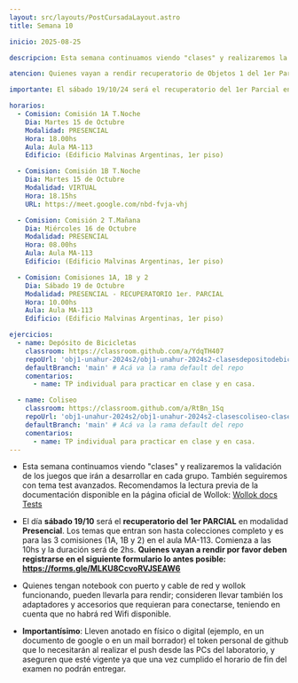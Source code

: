 ```yaml
---
layout: src/layouts/PostCursadaLayout.astro
title: Semana 10

inicio: 2025-08-25

descripcion: Esta semana continuamos viendo "clases" y realizaremos la validación de los juegos que irán a desarrollar en cada grupo. También seguiremos con tema test avanzados.

atencion: Quienes vayan a rendir recuperatorio de Objetos 1 del 1er Parcial este sábado 19/10, por favor deben registrarse en el siguiente formulario lo antes posible --> https://forms.gle/MLKU8CcvoRVJSEAW6

importante: El sábado 19/10/24 será el recuperatorio del 1er Parcial en modalidad PRESENCIAL. Además, les contamos que el martes 15/10 se realizarán diversas actividades de visibilidad en el contexto del conflicto por el presupuesto de las Universidades Públicas. Esta cátedra resolvió realizar lo siguiente el día martes 15/10 --> Estudiantes y docentes se concentran a las 17hs en la UNAHUR, de ahí vamos caminando hasta en Av. Vergara 2222 (edificio de Personal UNAHUR) para participar de asamblea y finalizada la misma (alrededor de las 18hs) volvemos caminando a la Universidad, edificio Malvinas, a retomar las clases de comisión 1A en Laboratorio MA-113. Pueden participar estudiantes de las 3 comisiones (1A, 1B, 2). Comisión 1B tiene clase virtual como estaba planificado, pero quienes deseen participar presencial pueden hacerlo, al igual que comisión 2.

horarios:
  - Comision: Comisión 1A T.Noche
    Dia: Martes 15 de Octubre
    Modalidad: PRESENCIAL
    Hora: 18.00hs
    Aula: Aula MA-113
    Edificio: (Edificio Malvinas Argentinas, 1er piso)

  - Comision: Comisión 1B T.Noche
    Dia: Martes 15 de Octubre
    Modalidad: VIRTUAL
    Hora: 18.15hs
    URL: https://meet.google.com/nbd-fvja-vhj

  - Comision: Comisión 2 T.Mañana
    Dia: Miércoles 16 de Octubre
    Modalidad: PRESENCIAL
    Hora: 08.00hs
    Aula: Aula MA-113
    Edificio: (Edificio Malvinas Argentinas, 1er piso)

  - Comision: Comisiones 1A, 1B y 2
    Dia: Sábado 19 de Octubre
    Modalidad: PRESENCIAL - RECUPERATORIO 1er. PARCIAL
    Hora: 10.00hs
    Aula: Aula MA-113
    Edificio: (Edificio Malvinas Argentinas, 1er piso)

ejercicios:
  - name: Depósito de Bicicletas
    classroom: https://classroom.github.com/a/YdqTH407
    repoUrl: 'obj1-unahur-2024s2/obj1-unahur-2024s2-clasesdepositodebicis-clasesBicis' # Acá va la URL del repo sin el "https://github.com/"
    defaultBranch: 'main' # Acá va la rama default del repo
    comentarios:
      - name: TP individual para practicar en clase y en casa.

  - name: Coliseo
    classroom: https://classroom.github.com/a/RtBn_1Sq
    repoUrl: 'obj1-unahur-2024s2/obj1-unahur-2024s2-clasescoliseo-clasesColiseo' # Acá va la URL del repo sin el "https://github.com/"
    defaultBranch: 'main' # Acá va la rama default del repo
    comentarios:
      - name: TP individual para practicar en clase y en casa.
---
```


- Esta semana continuamos viendo "clases" y realizaremos la validación de los juegos que irán a desarrollar en cada grupo. También seguiremos con tema test avanzados. Recomendamos la lectura previa de la documentación disponible en la página oficial de Wollok: <a href="https://www.wollok.org/documentation/tests/" target="_blank">Wollok docs Tests</a>

- El día **sábado 19/10** será el **recuperatorio del 1er PARCIAL** en modalidad **Presencial**. Los temas que entran son hasta colecciones completo y es para las 3 comisiones (1A, 1B y 2) en el aula MA-113. Comienza a las 10hs y la duración será de 2hs. **Quienes vayan a rendir por favor deben registrarse en el siguiente formulario lo antes posible: https://forms.gle/MLKU8CcvoRVJSEAW6**

- Quienes tengan notebook con puerto y cable de red y wollok funcionando, pueden llevarla para rendir; consideren llevar también los adaptadores y accesorios que requieran para conectarse, teniendo en cuenta que no habrá red Wifi disponible.

- **Importantísimo**: Lleven anotado en físico o digital (ejemplo, en un documento de google o en un mail borrador) el token personal de github que lo necesitarán al realizar el push desde las PCs del laboratorio, y aseguren que esté vigente ya que una vez cumplido el horario de fin del examen no podrán entregar.
